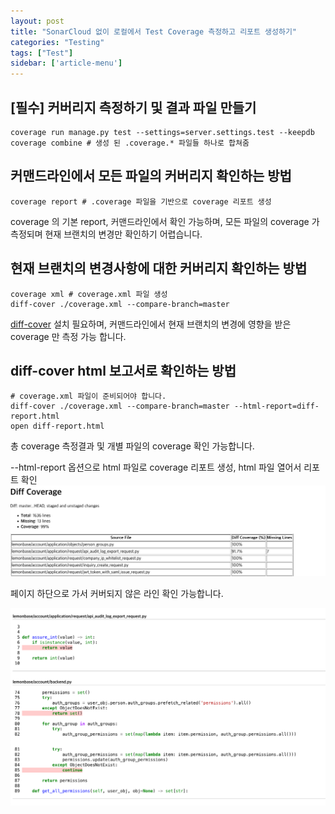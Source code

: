 ```yaml
---
layout: post
title: "SonarCloud 없이 로컬에서 Test Coverage 측정하고 리포트 생성하기"
categories: "Testing"
tags: ["Test"]
sidebar: ['article-menu']
---
```



## [필수] 커버리지 측정하기 및 결과 파일 만들기
```shell
coverage run manage.py test --settings=server.settings.test --keepdb
coverage combine # 생성 된 .coverage.* 파일들 하나로 합쳐줌
```


## 커맨드라인에서 모든 파일의 커버리지 확인하는 방법
```shell
coverage report # .coverage 파일을 기반으로 coverage 리포트 생성
```
coverage 의 기본 report, 커맨드라인에서 확인 가능하며, 모든 파일의 coverage 가 측정되며 현재 브랜치의 변경만 확인하기 어렵습니다.



## 현재 브랜치의 변경사항에 대한 커버리지 확인하는 방법
```shell
coverage xml # coverage.xml 파일 생성
diff-cover ./coverage.xml --compare-branch=master
```
[diff-cover](https://pypi.org/project/diff-cover/) 설치 필요하며, 커맨드라인에서 현재 브랜치의 변경에 영향을 받은 coverage 만 측정 가능 합니다.



## diff-cover html 보고서로 확인하는 방법
```shell
# coverage.xml 파일이 준비되어야 합니다.
diff-cover ./coverage.xml --compare-branch=master --html-report=diff-report.html
open diff-report.html
```

총 coverage 측정결과 및 개별 파일의 coverage 확인 가능합니다.

--html-report 옵션으로 html 파일로 coverage 리포트 생성, html 파일 열어서 리포트 확인
![](/assets/images/posts/test_coverage_01.png)

페이지 하단으로 가서 커버되지 않은 라인 확인 가능합니다.

![](/assets/images/posts/test_coverage_02.png)
